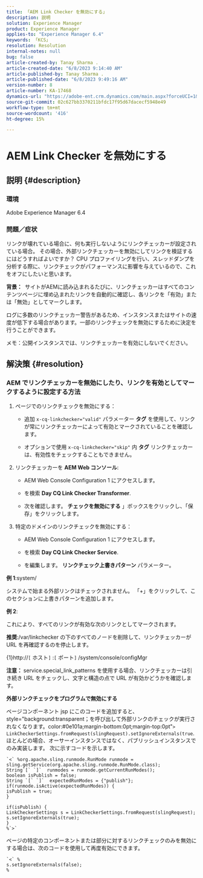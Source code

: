 ```yaml
---
title: 「AEM Link Checker を無効にする」
description: 説明
solution: Experience Manager
product: Experience Manager
applies-to: "Experience Manager 6.4"
keywords: 「KCS」
resolution: Resolution
internal-notes: null
bug: false
article-created-by: Tanay Sharma .
article-created-date: "6/8/2023 9:14:40 AM"
article-published-by: Tanay Sharma .
article-published-date: "6/8/2023 9:49:16 AM"
version-number: 8
article-number: KA-17468
dynamics-url: "https://adobe-ent.crm.dynamics.com/main.aspx?forceUCI=1&pagetype=entityrecord&etn=knowledgearticle&id=f6afb8e1-dc05-ee11-8f6e-6045bd006b3d"
source-git-commit: 02c627bb3370211bfdc17f95d67dacecf5948e49
workflow-type: tm+mt
source-wordcount: '416'
ht-degree: 15%

---
```


# AEM Link Checker を無効にする

## 説明 {#description}


### <b>環境</b>

Adobe Experience Manager 6.4



### <b>問題／症状</b>

リンクが壊れている場合に、何も実行しないようにリンクチェッカーが設定されている場合。 その場合、外部リンクチェッカーを無効にしてリンクを検証するにはどうすればよいですか？ CPU プロファイリングを行い、スレッドダンプを分析する際に、リンクチェックがパフォーマンスに影響を与えているので、これをオフにしたいと思います。

<b>背景： </b> サイトがAEMに読み込まれるたびに、リンクチェッカーはすべてのコンテンツページに埋め込まれたリンクを自動的に確認し、各リンクを「有効」または「無効」としてマークします。

ログに多数のリンクチェッカー警告があるため、インスタンスまたはサイトの速度が低下する場合があります。一部のリンクチェックを無効にするために決定を行うことができます。

メモ：公開インスタンスでは、リンクチェッカーを有効にしないでください。


## 解決策 {#resolution}


### AEM でリンクチェッカーを無効にしたり、リンクを有効としてマークするように設定する方法

1. ページでのリンクチェックを無効にする：

   - 追加 `x-cq-linkchecker="valid"` パラメーター <b>タグ</b> を使用して、リンクが常にリンクチェッカーによって有効とマークされていることを確認します。


   - オプションで使用 `x-cq-linkchecker="skip"` 内 <b>タグ</b> リンクチェッカーは、有効性をチェックすることもできません。
2. リンクチェッカーを <b>AEM Web コンソール</b>:
   - AEM Web Console Configuration 1 にアクセスします。


   - を検索 <b>Day CQ Link Checker Transformer</b>.


   - 次を確認します。 <b>チェックを無効にする</b> 」ボックスをクリックし、「保存」をクリックします。
3. 特定のドメインのリンクチェックを無効にする：
   - AEM Web Console Configuration 1 にアクセスします。


   - を検索 <b>Day CQ Link Checker Service</b>.


   - を編集します。 <b>リンクチェック上書きパターン</b> パラメーター。


<b>例 1</b>:system/

システムで始まる外部リンクはチェックされません。 「+」をクリックして、このセクションに上書きパターンを追加します。

<b>例 2</b>:

これにより、すべてのリンクが有効な次のリンクとしてマークされます。

<b>推奨</b>:/var/linkchecker の下のすべてのノードを削除して、リンクチェッカーが URL を再確認するのを停止します。

{1}http://`[` ホスト`]` :`[` ポート`]` /system/console/configMgr

<b>注意： </b>service.special_link_patterns を使用する場合、リンクチェッカーは引き続き URL をチェックし、文字と構造の点で URL が有効かどうかを確認します。

<b>外部リンクチェックをプログラムで無効にする</b>

ページコンポーネント jsp にこのコードを追加すると、style=&quot;background:transparent；を呼び出して外部リンクのチェックが実行されなくなります。color:#0e101a;margin-bottom:0pt;margin-top:0pt&quot;`>` `LinkCheckerSettings.fromRequest(slingRequest).setIgnoreExternals(true`. ほとんどの場合、オーサーインスタンスではなく、パブリッシュインスタンスでのみ実装します。 次に示すコードを示します。




```
`<` %org.apache.sling.runmode.RunMode runmode = sling.getService(org.apache.sling.runmode.RunMode.class);
String`[` `]`  runmodes = runmode.getCurrentRunModes();
boolean isPublish = false;
String `[` `]`  expectedRunModes = {"publish"};
if(runmode.isActive(expectedRunModes)) {
isPublish = true;
}

if(isPublish) {
LinkCheckerSettings s = LinkCheckerSettings.fromRequest(slingRequest);
s.setIgnoreExternals(true);
}
%`>`
```




ページの特定のコンポーネントまたは部分に対するリンクチェックのみを無効にする場合は、次のコードを使用して再度有効にできます。


```
`<` %
s.setIgnoreExternals(false);
%
```

